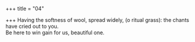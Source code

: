 +++
title = "04"

+++
Having the softness of wool, spread widely, (o ritual grass): the chants  have cried out to you.  
Be here to win gain for us, beautiful one.  
